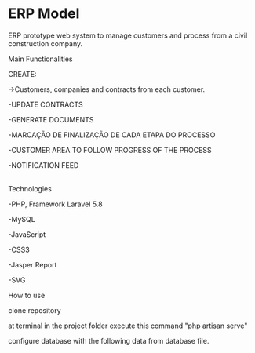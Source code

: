# ERP Model
ERP prototype web system to manage customers and process from a civil construction company.

Main Functionalities
  <p>CREATE:
  <p>->Customers, companies and contracts from each customer.
  <p>-UPDATE CONTRACTS
  <p>-GENERATE DOCUMENTS

<p>-MARCAÇÃO DE FINALIZAÇÃO DE CADA ETAPA DO PROCESSO
<p>-CUSTOMER AREA TO FOLLOW PROGRESS OF THE PROCESS
<p>-NOTIFICATION FEED

<br>Technologies
<p>-PHP, Framework Laravel 5.8
<p>-MySQL
<p>-JavaScript
<p>-CSS3
<p>-Jasper Report
<p>-SVG


<p>How to use
    <p>clone repository
    <p>at terminal in the project folder execute this command "php artisan serve"
    <p>configure database with the following data from database file.
